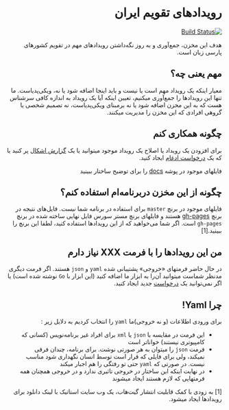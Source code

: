 <div dir="rtl">

# رویدادهای تقویم ایران

[![Build Status](https://travis-ci.org/persiancal/cal-events.svg?branch=master)](https://travis-ci.org/persiancal/cal-events)

هدف این مخزن، جمع‌آوری و به روز نگه‌داشتن رویدادهای مهم در تقویم کشورهای پارسی زبان است.

## مهم یعنی چه؟

معیار اینکه یک رویداد  مهم است یا نیست و باید اینجا اضافه شود یا نه، ویکی‌پدیاست. ما تنها این رویدادها را جمع‌آوری میکنیم، تعیین اینکه آیا یک رویداد به اندازه کافی سرشناس هست که به این مخزن اضافه شود یا نه برمبنای ویکی‌پدیاست، نه تصمیم شخصی یا گروهی افرادی که این مخزن را مدیریت میکنند.

## چگونه همکاری کنم
 
 برای افزودن یک رویداد یا اصلاح یک رویداد موجود میتوانید یا یک [گزارش اشکال](https://github.com/persiancal/cal-events/issues/new/choose) پر کنید یا که یک [درخواست ادغام](https://github.com/persiancal/cal-events/pulls) ایجاد کنید. 
  
 فایلهای موجود در پوشه [docs](https://github.com/persiancal/cal-events/tree/master/docs) را برای توضیح ساختار ببینید
 
## چگونه از این مخزن دربرنامه‌ام استفاده کنم؟
 
 فایلهای موجود در برنچ `master` برای استفاده در برنامه شما *نیست*. فایل‌های نتیجه در برنچ [gh-pages](https://github.com/persiancal/cal-events/tree/gh-pages) هستند و فایلهای برنچ مستر سورس فایل نهایی ساخته شده در برنچ `gh-pages` است. اگر شما می‌خواهید که از این رویدادها استفاده کنید، لطفا این برنچ را ببینید.[1]

## من این رویدادها را با فرمت XXX نیاز دارم

در حال حاضر فرمتهای «خروجی» پشتیبانی شده ‍`yaml` و ‍`json` هستند. اگر فرمت دیگری مدنظر شماست میتوانید آن‌را به ابزار ما اضافه کنید (این ابزار با `Go` نوشته شده است) یا اگر نمی‌توانید یک [درخواست](https://github.com/persiancal/cal-events/issues/new) جدید ایجاد کنید. 

## چرا Yaml!

برای ورودی اطلاعات (و نه خروجی)‌ما `yaml` را انتخاب کردیم به دلایل زیر :

- این فرمت در مقایسه با `json` یا `xml` برای افراد غیر برنامه‌نویس (کسانی که کامپیوتری نیستند) خواناتر است 
- فرمت `json` را میتوان به هر صورتی نوشت. برای برنامه، چندان فرقی نمیکند، ولی برای فایلی که قرار است توسط انسان نگهداری شود مناسب نیست. در صورتی که `yaml` حتی تو رفتگی را هم اجبار میکند 
- در نهایت اینکه این ساختار در خروجی تاثیری ندارد و در خروجی همچنان همه فرمتهایی که لازم هستند ایجاد میشوند



[1] به زودی با کمک قابلیت انتشار گیت‌هاب، یک وب سایت استاتیک با لینک دانلود برای رویدادها ایجاد میشود. 
</div>
